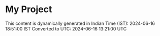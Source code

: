 # My Project

This content is dynamically generated in Indian Time (IST): 2024-06-16 18:51:00 IST
Converted to UTC: 2024-06-16 13:21:00 UTC
